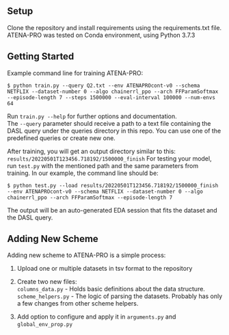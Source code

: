## Setup
Clone the repository and install requirements using the requirements.txt file.
</br> 
ATENA-PRO was tested on Conda environment, using Python 3.7.3

## Getting Started
Example command line for training ATENA-PRO:
```
$ python train.py --query Q2.txt --env ATENAPROcont-v0 --schema NETFLIX --dataset-number 0 --algo chainerrl_ppo --arch FFParamSoftmax --episode-length 7 --steps 1500000 --eval-interval 100000 --num-envs 64
```
Run `train.py --help` for further options and documentation. <br/>
The `--query` parameter should receive a path to a text file containing the DASL query under the queries directory in this repo.
You can use one of the predefined queries or create new one.

After training, you will get an output directory similar to this: `results/20220501T123456.718192/1500000_finish`
For testing your model, run `test.py` with the mentioned path and the same parameters from training.
In our example, the command line should be:
```
$ python test.py --load results/20220501T123456.718192/1500000_finish --env ATENAPROcont-v0 --schema NETFLIX --dataset-number 0 --algo chainerrl_ppo --arch FFParamSoftmax --episode-length 7
``` 
The output will be an auto-generated EDA session that fits the dataset and the DASL query.

## Adding New Scheme
Adding new scheme to ATENA-PRO is a simple process:
1. Upload one or multiple datasets in tsv format to the repository
2. <p>Create two new files:<br/>
    <code>columns_data.py</code> - Holds basic definitions about the data structure.<br/>
    <code>scheme_helpers.py</code> - The logic of parsing the datasets. Probably has only a few changes from other scheme helpers.
    </p>
3. Add option to configure and apply it in `arguments.py` and `global_env_prop.py` 

 


